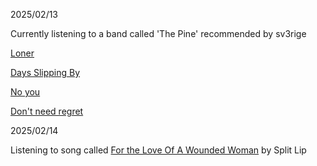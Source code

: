 2025/02/13

Currently listening to a band called 'The Pine' recommended by sv3rige


[Loner](//youtu.be/T6fYU8iXFHE?feature=shared)

[Days Slipping By](//youtu.be/B-MPk2H0w6w?feature=shared)

[No you](//youtu.be/IvHH4f-x-zE?feature=shared)

[Don't need regret](//youtu.be/pShCgPLLa8o?feature=shared)

2025/02/14

Listening to song called [For the Love Of A Wounded Woman](//youtu.be/9UouOwx1zVc?feature=shared) by Split Lip
